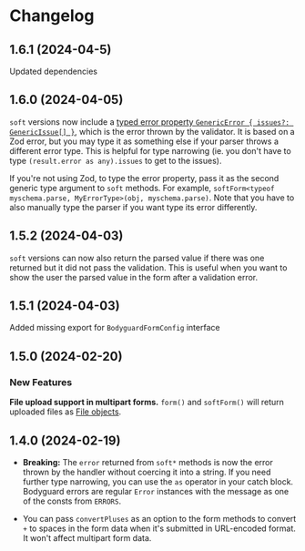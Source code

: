 # Changelog

## 1.6.1 (2024-04-5)

Updated dependencies

## 1.6.0 (2024-04-05)

`soft` versions now include a [typed error property `GenericError { issues?: GenericIssue[] }`](./src/lib.ts#L73), which is the error thrown by the validator. It is based on a Zod error, but you may type it as something else if your parser throws a different error type. This is helpful for type narrowing (ie. you don't have to type `(result.error as any).issues` to get to the issues).

If you're not using Zod, to type the error property, pass it as the second generic type argument to `soft` methods. For example, `softForm<typeof myschema.parse, MyErrorType>(obj, myschema.parse)`. Note that you have to also manually type the parser if you want type its error differently.

## 1.5.2 (2024-04-03)

`soft` versions can now also return the parsed value if there was one returned but it did not pass the validation. This is useful when you want to show the user the parsed value in the form after a validation error.

## 1.5.1 (2024-04-03)

Added missing export for `BodyguardFormConfig` interface

## 1.5.0 (2024-02-20)

### New Features

**File upload support in multipart forms.** `form()` and `softForm()` will return uploaded files as [File objects](https://developer.mozilla.org/en-US/docs/Web/API/File).

## 1.4.0 (2024-02-19)

- **Breaking:** The `error` returned from `soft*` methods is now the error thrown by the handler without coercing it into a string. If you need further type narrowing, you can use the `as` operator in your catch block. Bodyguard errors are regular `Error` instances with the message as one of the consts from `ERRORS`.

- You can pass `convertPluses` as an option to the form methods to convert `+` to spaces in the form data when it's submitted in URL-encoded format. It won't affect multipart form data.
